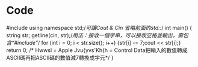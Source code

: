 # Code
#include<string>
using namespace std;/*可讓Cout & Cin 省略前面的std::*/
int main()
{
    string str;
    getline(cin, str);/*用法：接收一個字串，可以接收空格並輸出，需包含“#include<string>”*/
    for (int i = 0; i < str.size(); i++) {str[i] -= 7;cout << str[i];}
    return 0;
    /*
    Hwwsl = Apple 
    Jvu{yvs'Kh{h = Control Data把輸入的數值轉成ASCII碼再把ASCII碼的數值減7轉換成字元*/
}
